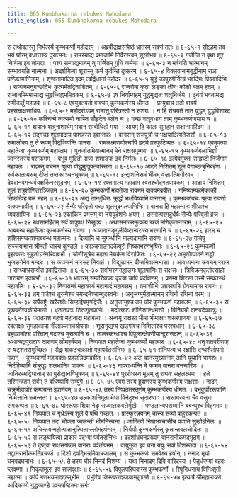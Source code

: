 ```yaml
---
title: 065 Kumbhakarna rebukes Mahodara
title_english: 065 Kumbhakarna rebukes Mahodara

---
```

<div class="audioEmbed"  caption="श्रीराम-हरिसीताराममूर्ति-घनपाठिभ्यां वचनम्" src="https://archive.org/download/Ramayana-recitation-Sriram-harisItArAmamUrti-Ghanapaati-v2/Kanda_6/Kanda_6_YK-065-Kumbhakarna_rebukes_Mahodara___0.mp3"></div>
स तथोक्तस्तु निर्भर्त्स्य कुम्भकर्णो महोदरम् ।  
अब्रवीद्राक्षसश्रेष्ठं भ्रातरम् रावणं ततः ॥ ६-६५-१  
सोऽहम् तव भयं घोरम् वधात्तस्य दुरात्मनः ।  
रामस्याद्य प्रमार्जामि निर्वैरस्त्वम् सुखीभव ॥ ६-६५-२  
गर्जन्ति न वृथा शूर निर्जला इव तोयदाः ।  
पश्य सम्पाद्यमानम् तु गर्जितम् युधि कर्मणा ॥ ६-६५-३  
न मर्षयति चात्मानम् सम्भावयति नात्मना ।  
अदर्शयित्वा शूरास्तु कर्म कुर्वन्ति दुष्करम् ॥ ६-६५-४  
विक्लवानामबुद्धीनाम् राञां पण्डितमानिनाम् ।  
शृण्वतामादित इदम् त्वद्विधानां महोदर ॥ ६-६५-५  
युद्धे कापुरुषैर्नित्यं भवद्भिः प्रियवादिभिः ।  
राजानमनुगच्छद्भिः कृत्यमेतद्विनाशितम् ॥ ६-६५-६  
राजशेषा कृता लङ्का क्षीणः कोशो बलम् हतम् ।  
राजानमिममासाद्य सुहृच्चिह्नममित्रकम् ॥ ६-६५-७  
एष निर्याम्यहम् युद्धमुद्यतः शत्रुनिर्जये ।  
दुर्नयं भवतामद्य समीकर्तुं महाहवे ॥ ६-६५-८  
एवमुक्तवतो वाक्यम् कुम्भकर्णस्य धीमतः ।  
प्रत्युवाच ततो वाक्यं प्रहसन्राक्षसाधिपः ॥ ६-६५-९  
महोदरोऽयम् रामात्तु परित्रस्तो न संशयः ।  
न हि रोचयते तात युद्धम् युद्धविशारद ॥ ६-६५-१०  
कश्चिन्मे त्वत्समो नास्ति सौहृदेन बलेन च ।  
गच्छ शत्रुवधाय त्वम् कुम्भकर्णजयाय च ॥ ६-६५-११  
शयानः शत्रुनाशार्थम् भवान् सम्बोधितो मया ।  
आयम् हि कालः सुमहान् राक्षानामरिंदम ॥ ६-६५-१२  
तद्गच्छ शूलमादाय पाशहस्त इवान्तकः ।  
वानरान् राजपुत्रौ च भक्षयादित्यतेजसौ ॥ ६-६५-१३  
समालोक्य तु ते रूपम् विद्रविष्यन्ति वानराः ।  
रामलक्ष्मणयोश्चापि हृदये प्रस्फुटिष्यतः ॥ ६-६५-१४  
एवमुक्त्वा महातेजाः कुम्भकर्णम् महाब्लम् ।  
पुनर्जातमिवात्मानम् मेने राक्षसपुम्गवः ॥ ६-६५-१५  
कुम्भकर्णबलाभिज्ञो जानंस्तस्य पराक्रमम् ।  
बभूव मुदितो राजा शशाङ्क इव निर्मलः ॥ ६-६५-१६  
इत्येवमुक्तः सम्हृष्टो निर्जगाम महाबलः ।  
राज्ञ्स्तु वचनम् श्रुत्वा योद्धुमुद्युक्तवांस्तदा ॥ ६-६५-१७  
आददे निशितम् शूलं वेगाच्छत्रुनिबर्हणः ।  
सर्वकालायसम् दीप्तं तप्तकाञ्चनभूषणम् ॥ ६-६५-१८  
इन्द्राशनिसमं भीमम् वज्रप्रतिमगौरवम् ।  
देवदानवगन्धर्वयक्षकिंनरसूदनम् ॥ ६-६५-१९  
रक्तमाल्य महादाम स्वतश्चोद्गतपावकम् ।  
आदाय निशितम् शूलं शत्रुशोणितरञ्जितम् ॥ ६-६५-२०  
कुम्भकर्णो महातेजा रावणम् वाक्यमब्रवीत् ।  
गमिष्याम्यहमेकाकी तिष्ठत्विह बलं महत् ॥ ६-६५-२१  
अद्य तान्क्षुधितः क्रुद्धो भक्षयिष्यामि वानरान् ।  
कुम्भकर्णवचः श्रुत्वा रावणो वाक्यमब्रवीत् ॥ ६-६५-२२  
सैन्यैः परिवृतो गच्छ शूलमुद्गलपाणिभिः ।  
वानरा हि महात्मानः शीघ्राश्च व्यवसायिनः ॥ ६-६५-२३  
एकाकिनं प्रमत्तम् वा नयेयुर्दशनैः क्षयम् ।  
तस्मात्परमदुर्धर्षैः सैन्यैः परिवृतो व्रज ॥ ६-६५-२४  
रक्षसामहितम् सर्वं शत्रुपक्षं निसूदय ।  
अथासनात्समुत्पत्य स्रजं मणिकृतान्तराम् ॥ ६-६५-२५  
आबबन्ध महातेजाः कुम्भकर्णस्य रावणः ।  
अञ्गदानङ्गुलीवेष्टान्वराण्याभरणानि च ॥ ६-६५-२६  
हारम् च शशिसम्ण्काशमाबबन्ध महात्मनः ।  
दिव्यानि च सुगन्धीनि माल्यदामानि रावणः ॥ ६-६५-२७  
गात्रेषु सज्जयामास श्रीमती चास्य कुण्डले ।  
काञ्चनाङ्गदकेयूरो निष्काभरणभूषितः ॥ ६-६५-२८  
कुम्भकर्णो बृहत्कर्णः सुहुतोऽग्निरिवाबभौ ।  
श्रोणीसूत्रेण महता मेचकेन विराजितः ॥ ६-६५-२९  
अमृतोत्पादने नद्धो भुजङ्गेनेव मन्दरः ।  
स काञ्चनं भारसहं निवातं ।  
विद्युत्प्रभम् दीप्तमिवात्मभासा ।  
आबध्यमानः कवचम् रराज ।  
सन्ध्याभ्रसम्वीत इवाद्रिराजः ॥ ६-६५-३०  
सर्वाभरणनद्धाङ्गः शूलपाणिः स राक्षसः ।  
त्रिविक्रमकृतोत्साहो नारायण इवाबभौ ॥ ६-६५-३१  
भ्रातरम् सम्परिष्वज्य कृत्वा चापि प्रदक्षिणम् ।  
प्रणम्य शिरसा तस्मै सम्प्रतस्थे महाबलिः ॥ ६-६५-३२  
निष्पतन्तं महाकायं महानादं महाबलम् ।  
तमाशीर्भिः प्रशस्ताभिः प्रेषयामास रावणः ॥ ६-६५-३३  
तम् गजैश्च तुरम्गैश्च स्यन्दनैश्चाम्बुदस्वनैः ।  
अनुजग्मुर्महात्मानम् रथिनो रथिनां वरम् ॥ ६-६५-३४  
सर्पैरुष्ट्रैः खरैरश्वैः सिम्हद्विपमृगद्विजैः ।  
अनुजग्मुश्च तम् घोरं कुम्भकर्णं महाबलम् ॥ ६-६५-३५  
स पुष्पवर्णैरवकीर्यमाणो ।  
धृतातपत्रः शितशूलपाणिः ।  
मदोत्कटः शोणितगन्धमत्तो ।  
विनिर्ययौ दानवदेवशत्रुः ॥ ६-६५-३६  
पदातयश बहवो महानादा महाबलाः ।  
अन्वयू राक्षसा भीमा भीमाक्षाः शस्त्रपाणयः ॥ ६-६५-३७  
रक्ताक्षाः सुमहाकाया नीलाञ्जनचयोपमाः ।  
शूरानुद्यम्य खड्गांश्च निशितांश्च परश्वधान् ॥ ६-६५-३८  
बहुव्यामांश्च परिघान् गदाश्च मुसलानि च ।  
तालस्कन्धांश्च विपुलान्क्षेपणीयान्दुरासदान् ॥ ६-६५-३९  
अथान्यद्वपुरादाय दारुणम् लोमहर्षणम् ।  
निष्पपात महातेजाः कुम्भकर्णो महाबलः ॥ ६-६५-४०  
धनुःशतपरीणाहः स षट्शतसमुच्छितः ।  
रौद्रः शकटचक्राक्षो महापर्वतसंनिभः ॥ ६-६५-४१  
संनिपत्य च रक्षांसि दग्धशैलोपमो महान् ।  
कुम्भकर्णो महावक्त्रः प्रहसन्निदमब्रवीत् ॥ ६-६५-४२  
अद्य वानरमुख्यानाम् तानि यूथानि भागशः ।  
निर्दहिष्यामि संक्रुद्धः शलभानिव पावकः ॥ ६-६५-४३  
नापराध्यन्ति मे कामम् वानरा वनचारिणः ।  
जातिरस्मद्विधानाम् सा पुरोद्यानविभूषणम् ॥ ६-६५-४४  
पुररोधस्य मूलम् तु राघवः सहलक्ष्मणः ।  
हते तस्मिन्हतम् सर्वम् तं वधिष्यामि सम्युगे ॥ ६-६५-४५  
एवम् तस्य ब्रुवाणस्य कुम्भकर्णस्य राक्षसाः ।  
नादम् चक्रुर्महाघोरं कम्पयन्त इवार्णवम् ॥ ६-६५-४६  
तस्य निष्पततस्तूर्णम् कुम्भकर्णस्य धीमतः ।  
बभूवुर्घोररूपाणि निमित्तानि समन्ततः ॥ ६-६५-४७  
उल्काशनियुता मेघा विनेदुश्च सुदारुणाः ।  
ससागरवना चैव वसुधा समकम्पत ॥ ६-६५-४८  
घोररूपाः शिवा नेदुः सज्वालकवलैर्मुखैः ।  
मण्डलान्यपसव्यानि बबन्धुश्च विहंगमाः ॥ ६-६५-४९  
निष्पपात च गृध्रेऽस्य शूले वै पथि गच्छतः ।  
प्रास्फुरन्नयनम् चास्य सव्यो बाहुरकम्पत ॥ ६-६५-५०  
निष्पपात तदा चोक्ला ज्वलन्ती भीमनिस्वना ।  
आदित्यो निष्प्रभश्चासीन्न प्रवाति सुखोऽनिलः ॥ ६-६५-५१  
अचिन्तयन्महोत्पातानुत्थिताम्ल्लोमहर्षणान् ।  
निर्ययौ कुम्भकर्णस्तु कृतान्तबलचोदितः ॥ ६-६५-५२  
स लङ्घयित्वा प्राकारं पद्भ्यां पर्वतसंनिभः ।  
ददर्शाभ्रघनप्रख्यम् वानरानीकमद्भुतम् ॥ ६-६५-५३  
ते दृष्ट्वा राक्षसश्रेष्ठम् वानराः पर्वतोपमम् ।  
वायुनुन्ना इव घना ययुः सर्वा दिशस्तदा ॥ ६-६५-५४  
तद्वानरानीकमतिप्रचण्डं ।  
दिशो द्रवद्भिन्नमिवाभ्रजालम् ।  
स कुम्भकर्णः समवेक्ष्य हर्षान् ।  
ननाद भूयो घनवद्घनाभः ॥ ६-६५-५५  
ते तस्य घोरं निनदं निशम्य ।  
यथा निनादम् दिवि वारिदस्य ।  
पेतुर्धरण्यां बहवः प्लवम्गा ।  
निकृत्तमूला इव सालवृक्षाः ॥ ६-६५-५६  
विपुलपरिघवान्स कुम्भकर्णो ।  
रिपुनिधनाय विनिःसृतो महात्मा ।  
कपि गणभयमाददत्सुभीमं ।  
प्रभुरिव किम्ण्करदण्डवान्युगान्ते ॥ ६-६५-५७  
इत्यार्षे श्रीमद्रामायणे आदिकाव्ये युद्धकाण्डे पञ्चषष्टितमः सर्गः